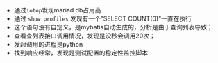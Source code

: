 - 通过`iotop`发现mariad db占用高
- 通过 `show profiles` 发现有一个"SELECT COUNT(0)"一直在执行
- 这个语句没有自定义，是mybatis自动生成的，分析是由于查询列表导致；
- 查看查列表接口调用情况，发现是没秒会调用20次；
- 发起调用的进程是python
- 找到响应经常，发现是测试配置的稳定性监控脚本

